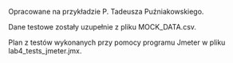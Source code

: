 Opracowane na przykładzie P. Tadeusza Puźniakowskiego.

Dane testowe zostały uzupełnie z pliku MOCK_DATA.csv.

Plan z testów wykonanych przy pomocy programu Jmeter w pliku lab4_tests_jmeter.jmx.